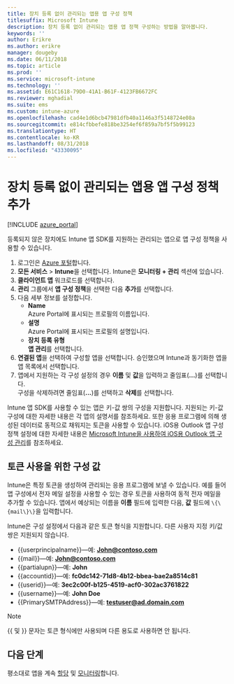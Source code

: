 ```yaml
---
title: 장치 등록 없이 관리되는 앱용 앱 구성 정책
titlesuffix: Microsoft Intune
description: 장치 등록 없이 관리되는 앱용 앱 정책 구성하는 방법을 알아봅니다.
keywords: ''
author: Erikre
ms.author: erikre
manager: dougeby
ms.date: 06/11/2018
ms.topic: article
ms.prod: ''
ms.service: microsoft-intune
ms.technology: ''
ms.assetid: E61C1618-79D0-41A1-B61F-4123FB6672FC
ms.reviewer: mghadial
ms.suite: ems
ms.custom: intune-azure
ms.openlocfilehash: cad4e1d6bcb47981dfb40a1146a3f5148724e08a
ms.sourcegitcommit: e814cfbbefe818be3254ef6f859a7bf5f5b99123
ms.translationtype: HT
ms.contentlocale: ko-KR
ms.lasthandoff: 08/31/2018
ms.locfileid: "43330095"
---
```

# <a name="add-app-configuration-policies-for-managed-apps-without-device-enrollment"></a>장치 등록 없이 관리되는 앱용 앱 구성 정책 추가

[!INCLUDE [azure_portal](./includes/azure_portal.md)]

등록되지 않은 장치에도 Intune 앱 SDK를 지원하는 관리되는 앱으로 앱 구성 정책을 사용할 수 있습니다. 

1. 로그인은 [Azure 포털](https://portal.azure.com)합니다.
2. **모든 서비스** > **Intune**을 선택합니다. Intune은 **모니터링 + 관리** 섹션에 있습니다.
3. **클라이언트 앱** 워크로드를 선택합니다.
4. **관리** 그룹에서 **앱 구성 정책**을 선택한 다음 **추가**를 선택합니다.
5. 다음 세부 정보를 설정합니다.
    - **Name**  
      Azure Portal에 표시되는 프로필의 이름입니다.
    - **설명**  
      Azure Portal에 표시되는 프로필의 설명입니다.
    - **장치 등록 유형**  
      **앱 관리**를 선택합니다.
6. **연결된 앱**을 선택하여 구성할 앱을 선택합니다. 승인했으며 Intune과 동기화한 앱을 앱 목록에서 선택합니다.
7. 앱에서 지원하는 각 구성 설정의 경우 **이름** 및 **값**을 입력하고 줄임표(**...**)를 선택합니다.  
    구성을 삭제하려면 줄임표(**...**)를 선택하고 **삭제**를 선택합니다.  
    
Intune 앱 SDK를 사용할 수 있는 앱은 키-값 쌍의 구성을 지원합니다. 지원되는 키-값 구성에 대한 자세한 내용은 각 앱의 설명서를 참조하세요. 또한 응용 프로그램에 의해 생성된 데이터로 동적으로 채워지는 토큰을 사용할 수 있습니다. iOS용 Outlook 앱 구성 정책 설정에 대한 자세한 내용은 [Microsoft Intune을 사용하여 iOS용 Outlook 앱 구성 관리](https://technet.microsoft.com/en-us/library/mt813789(v=exchg.150).aspx)를 참조하세요.

## <a name="configuration-values-for-using-tokens"></a>토큰 사용을 위한 구성 값

Intune은 특정 토큰을 생성하여 관리되는 응용 프로그램에 보낼 수 있습니다. 예를 들어 앱 구성에서 전자 메일 설정을 사용할 수 있는 경우 토큰을 사용하여 동적 전자 메일을 추가할 수 있습니다. 앱에서 예상되는 이름을 **이름** 필드에 입력한 다음, **값** 필드에 `\{\{mail\}\}`을 입력합니다.

Intune은 구성 설정에서 다음과 같은 토큰 형식을 지원합니다. 다른 사용자 지정 키/값 쌍은 지원되지 않습니다.

- \{\{userprincipalname\}\}—예: **John@contoso.com**
- \{\{mail\}\}—예: **John@contoso.com**
- \{\{partialupn\}\}—예: **John**
- \{\{accountid\}\}—예: **fc0dc142-71d8-4b12-bbea-bae2a8514c81**
- \{\{userid\}\}—예: **3ec2c00f-b125-4519-acf0-302ac3761822**
- \{\{username\}\}—예: **John Doe**
- \{\{PrimarySMTPAddress\}\}—예: **testuser@ad.domain.com** 


> [!Note]  
> \{\{ 및 \}\} 문자는 토큰 형식에만 사용되며 다른 용도로 사용하면 안 됩니다.

## <a name="next-steps"></a>다음 단계

평소대로 앱을 계속 [할당](apps-deploy.md) 및 [모니터링](apps-monitor.md)합니다.
